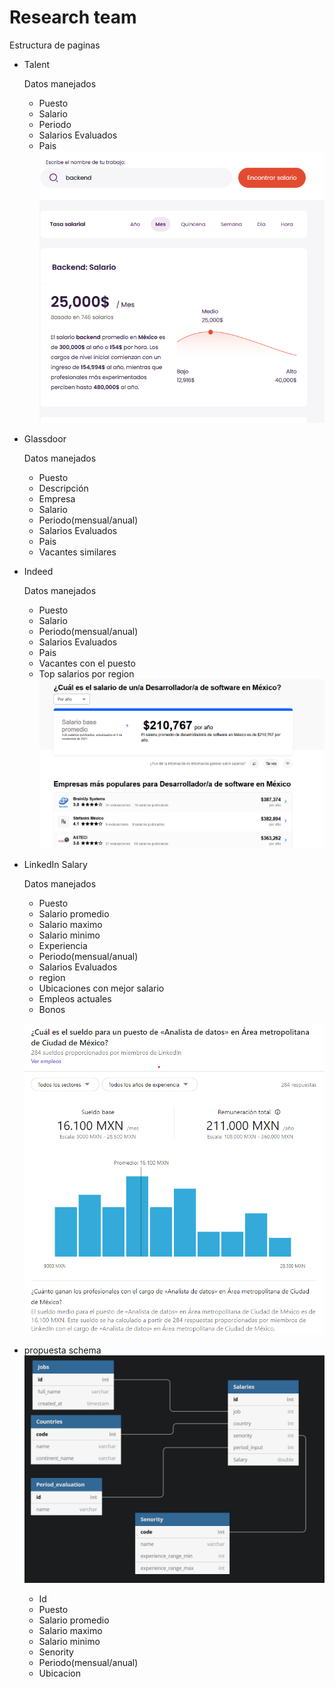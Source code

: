 # Research team

Estructura de paginas 
- Talent

    Datos manejados
    - Puesto
    - Salario
    - Periodo
    - Salarios Evaluados
    - Pais
    ![talent](./assets/b_talent.png)
    

- Glassdoor

    Datos manejados
    - Puesto
    - Descripción
    - Empresa
    - Salario
    - Periodo(mensual/anual)
    - Salarios Evaluados
    - Pais
    - Vacantes similares

- Indeed

    Datos manejados
    - Puesto
    - Salario
    - Periodo(mensual/anual)
    - Salarios Evaluados
    - Pais
    - Vacantes con el puesto
    - Top salarios por region
    ![Indeed](./assets/indeed.png)

- LinkedIn Salary

    Datos manejados
    - Puesto
    - Salario  promedio
    - Salario maximo
    - Salario  minimo
    - Experiencia
    - Periodo(mensual/anual)
    - Salarios Evaluados
    - region
    - Ubicaciones con mejor salario
    - Empleos actuales
    - Bonos 


    ![linked](./assets/linkedin.png)


- propuesta schema
    ![linked](./assets/proposal-diagram.png)

    - Id 
    - Puesto
    - Salario  promedio
    - Salario maximo
    - Salario  minimo
    - Senority
    - Periodo(mensual/anual)
    - Ubicacion



